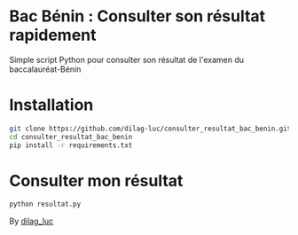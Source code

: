 # Bac Bénin : Consulter son résultat rapidement
Simple script Python pour consulter son résultat de l'examen du baccalauréat-Bénin

# Installation
```bash 
git clone https://github.com/dilag-luc/consulter_resultat_bac_benin.git
cd consulter_resultat_bac_benin
pip install -r requirements.txt
```

# Consulter mon résultat
```bash
python resultat.py
```


By [dilag_luc](https://twitter.com/dilag_luc)
